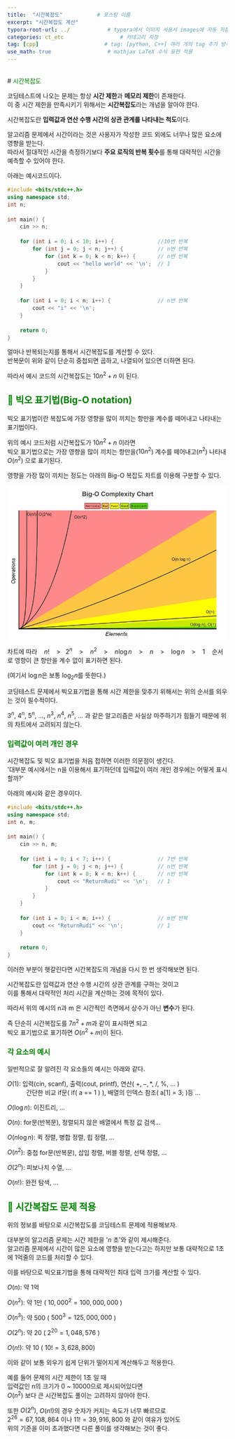```yaml
---
title:  "시간복잡도"           # 포스팅 이름
excerpt: "시간복잡도 계산"
typora-root-url: ../            # typora에서 이미지 사용시 images에 자동 저장
categories: ct_etc              	# 카테고리 지정
tag: [cpp]                     # tag: [python, C++] 여러 개의 tag 추가 방식
use_math: true                  # mathjax LaTeX 수식 표현 적용
---
```

<br>
# <span style = 'color: #008000'>시간복잡도</span>

코딩테스트에 나오는 문제는 항상 **시간 제한**과 **메모리 제한**이 존재한다.  
이 중 시간 제한을 만족시키기 위해서는 **시간복잡도**라는 개념을 알아야 한다.

시간복잡도란 **입력값과 연산 수행 시간의 상관 관계를 나타내는 척도**이다.

알고리즘 문제에서 시간이라는 것은 사용자가 작성한 코드 외에도 너무나 많은 요소에 영향을 받는다.  
따라서 절대적인 시간을 측정하기보다 **주요 로직의 반복 횟수**를 통해 대략적인 시간을 예측할 수 있어야 한다.

아래는 예시코드이다.

```c++
#include <bits/stdc++.h>
using namespace std;
int n;

int main() {
	cin >> n;

	for (int i = 0; i < 10; i++) {				//10번 반복
		for (int j = 0; j < n; j++) {			// n번 반복
			for (int k = 0; k < n; k++) {		// n번 반복
				cout << "hello world" << '\n';	// 1
			}
		}
	}

	for (int i = 0; i < n; i++) {				// n번 반복
		cout << "i" << '\n';				
	}

	return 0;
}
```

얼마나 반복되는지를 통해서 시간복잡도를 계산할 수 있다.  
반복문이 위와 같이 단순히 중첩되면 곱하고, 나열되어 있으면 더하면 된다.

따라서 예시 코드의 시간복잡도는 $10n^2 + n$ 이 된다.


## <span style = 'color: #008000'>🔎 빅오 표기법(Big-O notation)</span>

빅오 표기법이란 복잡도에 가장 영향을 많이 끼치는 항만을 계수를 떼어내고 나타내는 표기법이다.

위의 예시 코드처럼 시간복잡도가 $10n^2 + n$ 이라면  
빅오 표기법으로는 가장 영향을 많이 끼치는 항만을($10n^2$) 계수를 떼어내고($n^2$) 나타내 $O(n^2)$ 으로 표기된다.

영향을 가장 많이 끼치는 정도는 아래의 Big-O 복잡도 차트를 이용해 구분할 수 있다.


![big-o](/../../../images/2024-01-08-time/big-o-1704800162473-2.webp)

차트에 따라 &nbsp;&nbsp;&nbsp;$n!$ &nbsp;&nbsp;&nbsp;>&nbsp;&nbsp;&nbsp;$2^n$ &nbsp;&nbsp;&nbsp;> &nbsp;&nbsp;&nbsp;$n^2$ &nbsp;&nbsp;&nbsp;> &nbsp;&nbsp;&nbsp;$n\log{n}$ &nbsp;&nbsp;&nbsp;> &nbsp;&nbsp;&nbsp;$n$ &nbsp;&nbsp;&nbsp;> &nbsp;&nbsp;&nbsp;$\log{n}$ &nbsp;&nbsp;&nbsp;> &nbsp;&nbsp;&nbsp;$1$&nbsp;&nbsp;&nbsp; 순서로 영향이 큰 항만을 계수 없이 표기하면 된다.

(여기서 $\log{n}$은 보통 $\log_{2}{n}$를 뜻한다.)

코딩테스트 문제에서 빅오표기법을 통해 시간 제한을 맞추기 위해서는 위의 순서를 외우는 것이 필수적이다.

$3^n$, $4^n$, $5^n$, ..., $n^3$, $n^4$, $n^5$, ... 과 같은 알고리즘은 사실상 마주하기가 힘들기 때문에 위의 차트에서 고려되지 않는다.

### <span style = 'color: #008000'>입력값이 여러 개인 경우</span>

시간복잡도 및 빅오 표기법을 처음 접하면 이러한 의문점이 생긴다.  
'대부분 예시에서는 n을 이용해서 표기하던데 입력값이 여러 개인 경우에는 어떻게 표시할까?'

아래의 예시와 같은 경우이다.

```c++
#include <bits/stdc++.h>
using namespace std;
int n, m;

int main() {
	cin >> n, m;

	for (int i = 0; i < 7; i++) {				// 7번 반복
		for (int j = 0; j < n; j++) {			// n번 반복
			for (int k = 0; k < n; k++) {		// n번 반복
				cout << "ReturnRudi" << '\n';	// 1
			}
		}
	}

	for (int i = 0; i < m; i++) {				// m번 반복
		cout << "ReturnRudi" << '\n';			// 1
	}

	return 0;
}
```

이러한 부분이 헷갈린다면 시간복잡도의 개념을 다시 한 번 생각해보면 된다.

시간복잡도란 입력값과 연산 수행 시간의 상관 관계를 구하는 것이고  
이를 통해서 대략적인 처리 시간을 계산하는 것에 목적이 있다.<br>

따라서 위의 예시의 n과 m 은 시간적인 측면에서 상수가 아닌 **변수**가 된다.

즉 단순히 시간복잡도를 $7n^2 + m$과 같이 표시하면 되고  
빅오 표기법으로 표기하면 $O(n^2 + m)$이 된다.

### <span style = 'color: #008000'>각 요소의 예시</span>
일반적으로 잘 알려진 각 요소들의 예시는 아래와 같다.

$O(1)$: 입력(cin, scanf), 출력(cout, printf), 연산( $+, -, *,$ /, %, ... )<br>
&nbsp;&nbsp;&nbsp;&nbsp;&nbsp;&nbsp;&nbsp;&nbsp;&nbsp;&nbsp;&nbsp;간단한 비교 if문( if( a == 1 ) ), 배열의 인덱스 참조( a[1] = 3; )등 ...<br>

$O(\log{n})$: 이진트리, ...

$O(n)$: for문(반복문), 정렬되지 않은 배열에서 특정 값 검색...

$O(n\log{n})$: 퀵 정렬, 병합 정렬, 힙 정렬, ...

$O(n^2)$: 중첩 for문(반복문), 삽입 정렬, 버블 정렬, 선택 정렬, ...

$O(2^n)$: 피보나치 수열, ...

$O(n!)$: 완전 탐색, ...


## <span style = 'color: #008000'>🔎 시간복잡도 문제 적용</span>

위의 정보를 바탕으로 시간복잡도를 코딩테스트 문제에 적용해보자.

대부분의 알고리즘 문제는 시간 제한을 '$n$ 초'와 같이 제시해준다.  
알고리즘 문제에서 시간이 많은 요소에 영향을 받는다고는 하지만 보통 대략적으로 1초에 1억줄의 코드를 처리할 수 있다.

이를 바탕으로 빅오표기법을 통해 대략적인 최대 입력 크기를 계산할 수 있다.

$O(n)$: 약 1억

$O(n^2)$: 약 1만 ( $10,000^2 = 100,000,000$ )

$O(n^3)$: 약 500 ( $500^3 = 125,000,000$ )

$O(2^n)$: 약 20	( $2^20 = 1,048,576$ )

$O(n!)$: 약 10	( $10! = 3,628,800$)

이와 같이 보통 외우기 쉽게 단위가 떨어지게 계산해두고 적용한다.  

예를 들어 문제의 시간 제한이 1초 일 때<br>
입력값인 n의 크기가 0 ~ 10000으로 제시되어있다면<br>
$O(n^2)$ 보다 큰 시간복잡도 풀이는 고려하지 않아야 한다.<br>

또한 $O(2^n)$, $O(n!)$의 경우 숫자가 커지는 속도가 너무 빠르므로  
$2^{26} = 67,108,864$ 이나 $11! = 39,916,800$ 와 같이 여유가 있어도<br>
위의 기준을 이미 초과했다면 다른 풀이를 생각해보는 것이 좋다.